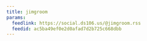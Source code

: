 ```yaml
---
title: jimgroom
params:
  feedlink: https://social.ds106.us/@jimgroom.rss
  feedid: ac5ba49ef0e2d0afad7d2b725c668dbb
---
```


